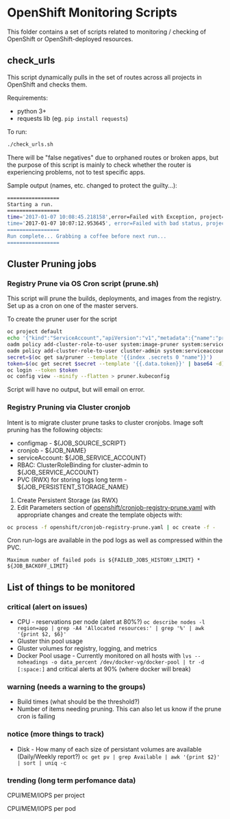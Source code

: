 # OpenShift Monitoring Scripts

This folder contains a set of scripts related to monitoring / checking of OpenShift or OpenShift-deployed resources.

## check_urls

This script dynamically pulls in the set of routes across all projects in OpenShift and checks them.

Requirements:

* python 3+
* requests lib (eg. ```pip install requests```)

To run:

``` bash
./check_urls.sh
```

There will be "false negatives" due to orphaned routes or broken apps, but the purpose of this script is mainly to check whether the router is experiencing problems, not to test specific apps.

Sample output (names, etc. changed to protect the guilty...):

``` bash
=================
Starting a run.
=================
time='2017-01-07 10:08:45.218158',error=Failed with Exception, project=xyz, route_name=xyz, route=https://xyz.gov.bc.ca, exception='('Connection aborted.', RemoteDisconnected('Remote end closed connection without response',))''
time='2017-01-07 10:07:12.953645', error=Failed with bad status, project=pqr, route_name=pqr, route=http://pqr.gov.bc.ca, response_code=503
=================
Run complete... Grabbing a coffee before next run...
=================
```

## Cluster Pruning jobs

### Registry Prune via OS Cron script (prune.sh)

This script will prune the builds, deployments, and images from the registry. Set up as a cron on one of the master servers.

To create the pruner user for the script

```bash
oc project default
echo '{"kind":"ServiceAccount","apiVersion":"v1","metadata":{"name":"pruner"}}' | oc create -f -
oadm policy add-cluster-role-to-user system:image-pruner system:serviceaccount:default:pruner
oadm policy add-cluster-role-to-user cluster-admin system:serviceaccount:default:pruner
secret=$(oc get sa/pruner --template '{{index .secrets 0 "name"}}')
token=$(oc get secret $secret --template '{{.data.token}}' | base64 -d)
oc login --token $token
oc config view --minify --flatten > pruner.kubeconfig
```

Script will have no output, but will email on error.

### Registry Pruning via Cluster cronjob

Intent is to migrate cluster prune tasks to cluster cronjobs.  Image soft pruning has the following objects:

* configmap - ${JOB_SOURCE_SCRIPT}
* cronjob - ${JOB_NAME}
* serviceAccount: ${JOB_SERVICE_ACCOUNT}
* RBAC: ClusterRoleBinding for cluster-admin to ${JOB_SERVICE_ACCOUNT}
* PVC (RWX) for storing logs long term - ${JOB_PERSISTENT_STORAGE_NAME}

1. Create Persistent Storage (as RWX)
2. Edit Parameters section of [openshift/cronjob-registry-prune.yaml](openshift/cronjob-registry-prune.yaml) with appropriate changes and create the template objects with:

```bash
oc process -f openshift/cronjob-registry-prune.yaml | oc create -f -
```

Cron run-logs are available in the pod logs as well as compressed within the PVC.

`Maximum number of failed pods is ${FAILED_JOBS_HISTORY_LIMIT} * ${JOB_BACKOFF_LIMIT}`

## List of things to be monitored

### critical (alert on issues)

* CPU - reservations per node (alert at 80%?) `oc describe nodes -l region=app | grep -A4 'Allocated resources:' | grep '%' | awk '{print $2, $6}'`
* Gluster thin pool usage
* Gluster volumes for registry, logging, and metrics
* Docker Pool usage - Currently monitored on all hosts with `lvs --noheadings -o data_percent /dev/docker-vg/docker-pool | tr -d [:space:]` and critical alerts at 90% (where docker will break)

### warning (needs a warning to the groups)

* Build times (what should be the threshold?)
* Number of items needing pruning. This can also let us know if the prune cron is failing

### notice (more things to track)

* Disk - How many of each size of persistant volumes are available (Daily/Weekly report?) `oc get pv | grep Available | awk '{print $2}' | sort | uniq -c`

### trending (long term perfomance data)

CPU/MEM/IOPS per project

CPU/MEM/IOPS per pod
